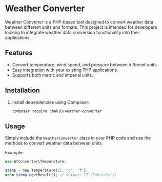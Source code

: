 # Weather Converter

Weather Converter is a PHP-based tool designed to convert weather data between different units and formats. This project is intended for developers looking to integrate weather data conversion functionality into their applications.

## Features
- Convert temperature, wind speed, and pressure between different units.
- Easy integration with your existing PHP applications.
- Supports both metric and imperial units.

## Installation

1. Install dependencies using Composer:
    ```bash
    composer require chak10/weather-converter
    ```

## Usage

Simply include the `WeatherConverter` class in your PHP code and use the methods to convert weather data between units.

Example:

```php
use WtConverter\Temperature;

$temp = new Temperature(25, 'c', 'f');
echo $temp->getResult(); // Output: 77 (Fahrenheit)
